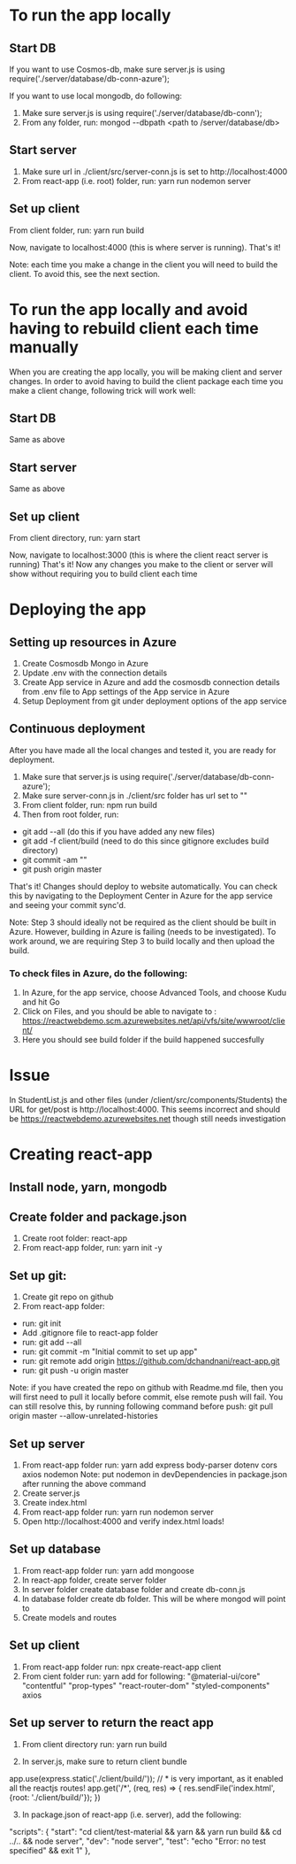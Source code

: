 # To run the app locally
## Start DB
If you want to use Cosmos-db, make sure server.js is using require('./server/database/db-conn-azure');

If you want to use local mongodb, do following:
1. Make sure server.js is using require('./server/database/db-conn');
2. From any folder, run: mongod --dbpath <path to /server/database/db>

## Start server
1. Make sure url in  ./client/src/server-conn.js is set to http://localhost:4000 
2. From react-app (i.e. root) folder, run: yarn run nodemon server

## Set up client
From client folder, run: yarn run build

Now, navigate to localhost:4000 (this is where server is running). That's it! 

Note: each time you make a change in the client you will need to build the client. To avoid this, see the next section.

# To run the app locally and avoid having to rebuild client each time manually

When you are creating the app locally, you will be making client and server changes. In order to avoid having to build the client package each time you make a client change, following trick will work well:

## Start DB
Same as above

## Start server
Same as above

## Set up client
From client directory, run: yarn start

Now, navigate to localhost:3000 (this is where the client react server is running)
That's it! Now any changes you make to the client or server will show without requiring you to build client each time


# Deploying the app

## Setting up resources in Azure
1. Create Cosmosdb Mongo in Azure 
2. Update .env with the connection details
3. Create App service in Azure and add the cosmosdb connection details from .env file to App settings of the App service in Azure
4. Setup Deployment from git under deployment options of the app service

## Continuous deployment

After you have made all the local changes and tested it, you are ready for deployment.
1. Make sure that server.js is using require('./server/database/db-conn-azure');
2. Make sure server-conn.js in ./client/src folder has url set to ""
3. From client folder, run: npm run build
4. Then from root folder, run:
- git add --all (do this if you have added any new files)
- git add -f client/build (need to do this since gitignore excludes build directory)
- git commit -am "<message>"
- git push origin master

That's it! Changes should deploy to website automatically. You can check this by navigating to the Deployment Center in Azure for the app service and seeing your commit sync'd.

Note: Step 3 should ideally not be required as the client should be built in Azure. However, building in Azure is failing (needs to be investigated). To work around, we are requiring Step 3 to build locally and then upload the build.

### To check files in Azure, do the following:
1. In Azure, for the app service, choose Advanced Tools, and choose Kudu and hit Go
2. Click on Files, and you should be able to navigate to : https://reactwebdemo.scm.azurewebsites.net/api/vfs/site/wwwroot/client/
3. Here you should see build folder if the build happened succesfully

# Issue
In StudentList.js and other files (under /client/src/components/Students) the URL for get/post is http://localhost:4000. This seems incorrect and should be https://reactwebdemo.azurewebsites.net though still needs investigation

# Creating react-app

## Install node, yarn, mongodb

## Create folder and package.json
1. Create root folder: react-app
2. From react-app folder, run: yarn init -y 

## Set up git:
1. Create git repo on github
2. From react-app folder:
- run: git init
- Add .gitignore file to react-app folder
- run: git add --all
- run: git commit -m "Initial commit to set up app"
- run: git remote add origin https://github.com/dchandnani/react-app.git
- run: git push -u origin master

Note: if you have created the repo on github with Readme.md file, then you will first need to pull it locally before commit, else remote push will fail. You can still resolve this, by running following command before push: git pull origin master --allow-unrelated-histories

## Set up server
1. From react-app folder run: yarn add express body-parser dotenv cors axios nodemon
Note: put nodemon in devDependencies in package.json after running the above command
2. Create server.js
3. Create index.html
4. From react-app folder run: yarn run nodemon server
5. Open http://localhost:4000 and verify index.html loads!

## Set up database
1. From react-app folder run: yarn add mongoose
2. In react-app folder, create server folder
3. In server folder create database folder and create db-conn.js
4. In database folder create db folder. This will be where mongod will point to
5. Create models and routes

## Set up client
1. From react-app folder run: npx create-react-app client
2. From cient folder run: yarn add for following:
"@material-ui/core"
"contentful"
"prop-types"
"react-router-dom"
"styled-components"
axios


## Set up server to return the react app
1. From client directory run: yarn run build

2. In server.js, make sure to return client bundle

app.use(express.static('./client/build/'));
// * is very important, as it enabled all the reactjs routes!
app.get('/*', (req, res) => {
    res.sendFile('index.html', {root: './client/build/'});
})

3. In package.json of react-app (i.e. server), add the following:

  "scripts": {
    "start": "cd client/test-material && yarn && yarn run build && cd ../.. && node server",
    "dev": "node server",
    "test": "echo \"Error: no test specified\" && exit 1"
  },



